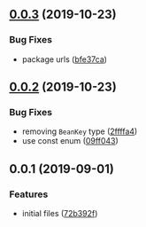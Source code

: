 ## [0.0.3](https://github.com/gavar/mvcs/compare/v/injector/0.0.2...v/injector/0.0.3) (2019-10-23)


### Bug Fixes

* package urls ([bfe37ca](https://github.com/gavar/mvcs/commit/bfe37ca))

## [0.0.2](https://github.com/gavar/mvcs/compare/v/injector/0.0.1...v/injector/0.0.2) (2019-10-23)


### Bug Fixes

* removing `BeanKey` type ([2ffffa4](https://github.com/gavar/mvcs/commit/2ffffa4))
* use const enum ([09ff043](https://github.com/gavar/mvcs/commit/09ff043))

## 0.0.1 (2019-09-01)


### Features

* initial files ([72b392f](https://github.com/gavar/mvcs/commit/72b392f))
